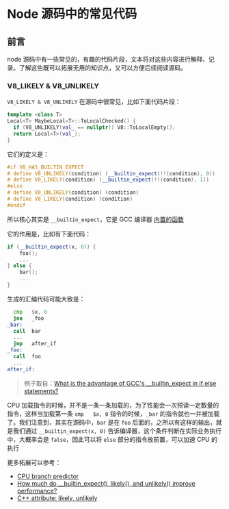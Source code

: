 # Node 源码中的常见代码

## 前言

node 源码中有一些常见的，有趣的代码片段，文本将对这些内容进行解释、记录。了解这些既可以拓展无用的知识点，又可以方便后续阅读源码。

### V8_LIKELY & V8_UNLIKELY

`V8_LIKELY & V8_UNLIKELY` 在源码中很常见，比如下面代码片段：

```cpp
template <class T>
Local<T> MaybeLocal<T>::ToLocalChecked() {
  if (V8_UNLIKELY(val_ == nullptr)) V8::ToLocalEmpty();
  return Local<T>(val_);
}
```

它们的定义是：

```cpp
#if V8_HAS_BUILTIN_EXPECT
# define V8_UNLIKELY(condition) (__builtin_expect(!!(condition), 0))
# define V8_LIKELY(condition) (__builtin_expect(!!(condition), 1))
#else
# define V8_UNLIKELY(condition) (condition)
# define V8_LIKELY(condition) (condition)
#endif
```

所以核心其实是 `__builtin_expect`，它是 GCC 编译器 [内置的函数](https://gcc.gnu.org/onlinedocs/gcc/Other-Builtins.html#index-_005f_005fbuiltin_005fexpect)

它的作用是，比如有下面代码：

```cpp
if (__builtin_expect(x, 0)) {
    foo();
    ...
} else {
    bar();
    ...
}
```

生成的汇编代码可能大致是：

```asm
  cmp   $x, 0
  jne   _foo
_bar:
  call  bar
  ...
  jmp   after_if
_foo:
  call  foo
  ...
after_if:
```

> 例子取自：[What is the advantage of GCC's __builtin_expect in if else statements?](https://stackoverflow.com/questions/7346929/what-is-the-advantage-of-gccs-builtin-expect-in-if-else-statements)

CPU 加载指令的时候，并不是一条一条加载的，为了性能会一次预读一定数量的指令，这样当加载第一条 `cmp   $x, 0` 指令的时候，`_bar` 的指令就也一并被加载了。我们注意到，其实在源码中，`bar` 是在 `foo` 后面的，之所以有这样的输出，就是我们通过 `__builtin_expect(x, 0)` 告诉编译器，这个条件判断在实际业务执行中，大概率会是 `false`，因此可以将 `else` 部分的指令放前置，可以加速 CPU 的执行

更多拓展可以参考：

- [CPU branch predictor](http://en.wikipedia.org/wiki/Branch_predictor)
- [How much do __builtin_expect(), likely(), and unlikely() improve performance?](http://blog.man7.org/2012/10/how-much-do-builtinexpect-likely-and.html)
- [C++ attribute: likely, unlikely](https://en.cppreference.com/w/cpp/language/attributes/likely)
